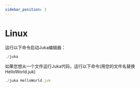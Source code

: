 ```yaml
---
sidebar_position: 3
---
```


# Linux

运行以下命令启动Juka编辑器：
```jsx
./juka
```

如果您想从一个文件运行Juka代码，运行以下命令(用您的文件名替换HelloWorld.juk)

```jsx
./juka HelloWorld.juk
```